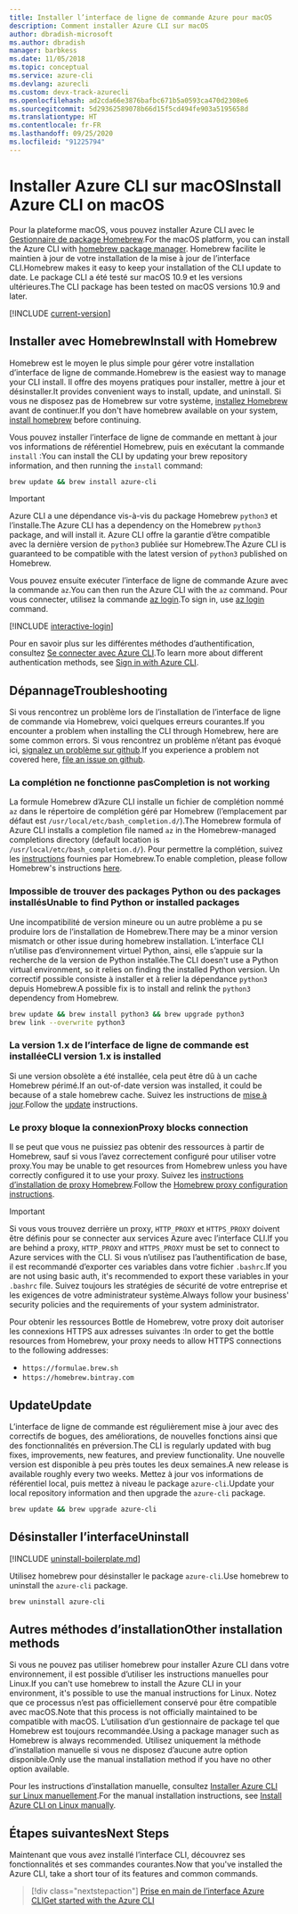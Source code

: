 ```yaml
---
title: Installer l’interface de ligne de commande Azure pour macOS
description: Comment installer Azure CLI sur macOS
author: dbradish-microsoft
ms.author: dbradish
manager: barbkess
ms.date: 11/05/2018
ms.topic: conceptual
ms.service: azure-cli
ms.devlang: azurecli
ms.custom: devx-track-azurecli
ms.openlocfilehash: ad2cda66e3876bafbc671b5a0593ca470d2308e6
ms.sourcegitcommit: 5d29362589078b66d15f5cd494fe903a5195658d
ms.translationtype: HT
ms.contentlocale: fr-FR
ms.lasthandoff: 09/25/2020
ms.locfileid: "91225794"
---
```

# <a name="install-azure-cli-on-macos"></a><span data-ttu-id="610ca-103">Installer Azure CLI sur macOS</span><span class="sxs-lookup"><span data-stu-id="610ca-103">Install Azure CLI on macOS</span></span>

<span data-ttu-id="610ca-104">Pour la plateforme macOS, vous pouvez installer Azure CLI avec le [Gestionnaire de package Homebrew](https://brew.sh).</span><span class="sxs-lookup"><span data-stu-id="610ca-104">For the macOS platform, you can install the Azure CLI with [homebrew package manager](https://brew.sh).</span></span> <span data-ttu-id="610ca-105">Homebrew facilite le maintien à jour de votre installation de la mise à jour de l’interface CLI.</span><span class="sxs-lookup"><span data-stu-id="610ca-105">Homebrew makes it easy to keep your installation of the CLI update to date.</span></span> <span data-ttu-id="610ca-106">Le package CLI a été testé sur macOS 10.9 et les versions ultérieures.</span><span class="sxs-lookup"><span data-stu-id="610ca-106">The CLI package has been tested on macOS versions 10.9 and later.</span></span>

[!INCLUDE [current-version](includes/current-version.md)]

## <a name="install-with-homebrew"></a><span data-ttu-id="610ca-107">Installer avec Homebrew</span><span class="sxs-lookup"><span data-stu-id="610ca-107">Install with Homebrew</span></span>

<span data-ttu-id="610ca-108">Homebrew est le moyen le plus simple pour gérer votre installation d’interface de ligne de commande.</span><span class="sxs-lookup"><span data-stu-id="610ca-108">Homebrew is the easiest way to manage your CLI install.</span></span> <span data-ttu-id="610ca-109">Il offre des moyens pratiques pour installer, mettre à jour et désinstaller.</span><span class="sxs-lookup"><span data-stu-id="610ca-109">It provides convenient ways to install, update, and uninstall.</span></span>
<span data-ttu-id="610ca-110">Si vous ne disposez pas de Homebrew sur votre système, [installez Homebrew](https://docs.brew.sh/Installation.html) avant de continuer.</span><span class="sxs-lookup"><span data-stu-id="610ca-110">If you don't have homebrew available on your system, [install homebrew](https://docs.brew.sh/Installation.html) before continuing.</span></span>

<span data-ttu-id="610ca-111">Vous pouvez installer l’interface de ligne de commande en mettant à jour vos informations de référentiel Homebrew, puis en exécutant la commande `install` :</span><span class="sxs-lookup"><span data-stu-id="610ca-111">You can install the CLI by updating your brew repository information, and then running the `install` command:</span></span>

```bash
brew update && brew install azure-cli
```

> [!IMPORTANT]
>
> <span data-ttu-id="610ca-112">Azure CLI a une dépendance vis-à-vis du package Homebrew `python3` et l’installe.</span><span class="sxs-lookup"><span data-stu-id="610ca-112">The Azure CLI has a dependency on the Homebrew `python3` package, and will install it.</span></span>
> <span data-ttu-id="610ca-113">Azure CLI offre la garantie d’être compatible avec la dernière version de `python3` publiée sur Homebrew.</span><span class="sxs-lookup"><span data-stu-id="610ca-113">The Azure CLI is guaranteed to be compatible with the latest version of `python3` published on Homebrew.</span></span>

<span data-ttu-id="610ca-114">Vous pouvez ensuite exécuter l’interface de ligne de commande Azure avec la commande `az`.</span><span class="sxs-lookup"><span data-stu-id="610ca-114">You can then run the Azure CLI with the `az` command.</span></span> <span data-ttu-id="610ca-115">Pour vous connecter, utilisez la commande [az login](/cli/azure/reference-index#az-login).</span><span class="sxs-lookup"><span data-stu-id="610ca-115">To sign in, use [az login](/cli/azure/reference-index#az-login) command.</span></span>

[!INCLUDE [interactive-login](includes/interactive-login.md)]

<span data-ttu-id="610ca-116">Pour en savoir plus sur les différentes méthodes d’authentification, consultez [Se connecter avec Azure CLI](authenticate-azure-cli.md).</span><span class="sxs-lookup"><span data-stu-id="610ca-116">To learn more about different authentication methods, see [Sign in with Azure CLI](authenticate-azure-cli.md).</span></span>

## <a name="troubleshooting"></a><span data-ttu-id="610ca-117">Dépannage</span><span class="sxs-lookup"><span data-stu-id="610ca-117">Troubleshooting</span></span>

<span data-ttu-id="610ca-118">Si vous rencontrez un problème lors de l’installation de l’interface de ligne de commande via Homebrew, voici quelques erreurs courantes.</span><span class="sxs-lookup"><span data-stu-id="610ca-118">If you encounter a problem when installing the CLI through Homebrew, here are some common errors.</span></span> <span data-ttu-id="610ca-119">Si vous rencontrez un problème n’étant pas évoqué ici, [signalez un problème sur github](https://github.com/Azure/azure-cli/issues).</span><span class="sxs-lookup"><span data-stu-id="610ca-119">If you experience a problem not covered here, [file an issue on github](https://github.com/Azure/azure-cli/issues).</span></span>

### <a name="completion-is-not-working"></a><span data-ttu-id="610ca-120">La complétion ne fonctionne pas</span><span class="sxs-lookup"><span data-stu-id="610ca-120">Completion is not working</span></span>

<span data-ttu-id="610ca-121">La formule Homebrew d’Azure CLI installe un fichier de complétion nommé `az` dans le répertoire de complétion géré par Homebrew (l’emplacement par défaut est `/usr/local/etc/bash_completion.d/`).</span><span class="sxs-lookup"><span data-stu-id="610ca-121">The Homebrew formula of Azure CLI installs a completion file named `az` in the Homebrew-managed completions directory (default location is `/usr/local/etc/bash_completion.d/`).</span></span> <span data-ttu-id="610ca-122">Pour permettre la complétion, suivez les [instructions](https://docs.brew.sh/Shell-Completion) fournies par Homebrew.</span><span class="sxs-lookup"><span data-stu-id="610ca-122">To enable completion, please follow Homebrew's instructions [here](https://docs.brew.sh/Shell-Completion).</span></span>

### <a name="unable-to-find-python-or-installed-packages"></a><span data-ttu-id="610ca-123">Impossible de trouver des packages Python ou des packages installés</span><span class="sxs-lookup"><span data-stu-id="610ca-123">Unable to find Python or installed packages</span></span>

<span data-ttu-id="610ca-124">Une incompatibilité de version mineure ou un autre problème a pu se produire lors de l’installation de Homebrew.</span><span class="sxs-lookup"><span data-stu-id="610ca-124">There may be a minor version mismatch or other issue during homebrew installation.</span></span> <span data-ttu-id="610ca-125">L’interface CLI n’utilise pas d’environnement virtuel Python, ainsi, elle s’appuie sur la recherche de la version de Python installée.</span><span class="sxs-lookup"><span data-stu-id="610ca-125">The CLI doesn't use a Python virtual environment, so it relies on finding the installed Python version.</span></span> <span data-ttu-id="610ca-126">Un correctif possible consiste à installer et à relier la dépendance `python3` depuis Homebrew.</span><span class="sxs-lookup"><span data-stu-id="610ca-126">A possible fix is to install and relink the `python3` dependency from Homebrew.</span></span>

```bash
brew update && brew install python3 && brew upgrade python3
brew link --overwrite python3
```

### <a name="cli-version-1x-is-installed"></a><span data-ttu-id="610ca-127">La version 1.x de l’interface de ligne de commande est installée</span><span class="sxs-lookup"><span data-stu-id="610ca-127">CLI version 1.x is installed</span></span>

<span data-ttu-id="610ca-128">Si une version obsolète a été installée, cela peut être dû à un cache Homebrew périmé.</span><span class="sxs-lookup"><span data-stu-id="610ca-128">If an out-of-date version was installed, it could be because of a stale homebrew cache.</span></span> <span data-ttu-id="610ca-129">Suivez les instructions de [mise à jour](#update).</span><span class="sxs-lookup"><span data-stu-id="610ca-129">Follow the [update](#update) instructions.</span></span>

### <a name="proxy-blocks-connection"></a><span data-ttu-id="610ca-130">Le proxy bloque la connexion</span><span class="sxs-lookup"><span data-stu-id="610ca-130">Proxy blocks connection</span></span>

<span data-ttu-id="610ca-131">Il se peut que vous ne puissiez pas obtenir des ressources à partir de Homebrew, sauf si vous l’avez correctement configuré pour utiliser votre proxy.</span><span class="sxs-lookup"><span data-stu-id="610ca-131">You may be unable to get resources from Homebrew unless you have correctly configured it to use your proxy.</span></span> <span data-ttu-id="610ca-132">Suivez les [instructions d’installation de proxy Homebrew](https://docs.brew.sh/Manpage#using-homebrew-behind-a-proxy).</span><span class="sxs-lookup"><span data-stu-id="610ca-132">Follow the [Homebrew proxy configuration instructions](https://docs.brew.sh/Manpage#using-homebrew-behind-a-proxy).</span></span>

> [!IMPORTANT]
> <span data-ttu-id="610ca-133">Si vous vous trouvez derrière un proxy, `HTTP_PROXY` et `HTTPS_PROXY` doivent être définis pour se connecter aux services Azure avec l’interface CLI.</span><span class="sxs-lookup"><span data-stu-id="610ca-133">If you are behind a proxy, `HTTP_PROXY` and `HTTPS_PROXY` must be set to connect to Azure services with the CLI.</span></span>
> <span data-ttu-id="610ca-134">Si vous n’utilisez pas l’authentification de base, il est recommandé d’exporter ces variables dans votre fichier `.bashrc`.</span><span class="sxs-lookup"><span data-stu-id="610ca-134">If you are not using basic auth, it's recommended to export these variables in your `.bashrc` file.</span></span>
> <span data-ttu-id="610ca-135">Suivez toujours les stratégies de sécurité de votre entreprise et les exigences de votre administrateur système.</span><span class="sxs-lookup"><span data-stu-id="610ca-135">Always follow your business' security policies and the requirements of your system administrator.</span></span>

<span data-ttu-id="610ca-136">Pour obtenir les ressources Bottle de Homebrew, votre proxy doit autoriser les connexions HTTPS aux adresses suivantes :</span><span class="sxs-lookup"><span data-stu-id="610ca-136">In order to get the bottle resources from Homebrew, your proxy needs to allow HTTPS connections to the following addresses:</span></span>

* `https://formulae.brew.sh`
* `https://homebrew.bintray.com`

## <a name="update"></a><span data-ttu-id="610ca-137">Update</span><span class="sxs-lookup"><span data-stu-id="610ca-137">Update</span></span>

<span data-ttu-id="610ca-138">L’interface de ligne de commande est régulièrement mise à jour avec des correctifs de bogues, des améliorations, de nouvelles fonctions ainsi que des fonctionnalités en préversion.</span><span class="sxs-lookup"><span data-stu-id="610ca-138">The CLI is regularly updated with bug fixes, improvements, new features, and preview functionality.</span></span> <span data-ttu-id="610ca-139">Une nouvelle version est disponible à peu près toutes les deux semaines.</span><span class="sxs-lookup"><span data-stu-id="610ca-139">A new release is available roughly every two weeks.</span></span> <span data-ttu-id="610ca-140">Mettez à jour vos informations de référentiel local, puis mettez à niveau le package `azure-cli`.</span><span class="sxs-lookup"><span data-stu-id="610ca-140">Update your local repository information and then upgrade the `azure-cli` package.</span></span>

```bash
brew update && brew upgrade azure-cli
```

## <a name="uninstall"></a><span data-ttu-id="610ca-141">Désinstaller l’interface</span><span class="sxs-lookup"><span data-stu-id="610ca-141">Uninstall</span></span>

[!INCLUDE [uninstall-boilerplate.md](includes/uninstall-boilerplate.md)]

<span data-ttu-id="610ca-142">Utilisez homebrew pour désinstaller le package `azure-cli`.</span><span class="sxs-lookup"><span data-stu-id="610ca-142">Use homebrew to uninstall the `azure-cli` package.</span></span>

```bash
brew uninstall azure-cli
```

## <a name="other-installation-methods"></a><span data-ttu-id="610ca-143">Autres méthodes d’installation</span><span class="sxs-lookup"><span data-stu-id="610ca-143">Other installation methods</span></span>

<span data-ttu-id="610ca-144">Si vous ne pouvez pas utiliser homebrew pour installer Azure CLI dans votre environnement, il est possible d’utiliser les instructions manuelles pour Linux.</span><span class="sxs-lookup"><span data-stu-id="610ca-144">If you can't use homebrew to install the Azure CLI in your environment, it's possible to use the manual instructions for Linux.</span></span> <span data-ttu-id="610ca-145">Notez que ce processus n’est pas officiellement conservé pour être compatible avec macOS.</span><span class="sxs-lookup"><span data-stu-id="610ca-145">Note that this process is not officially maintained to be compatible with macOS.</span></span> <span data-ttu-id="610ca-146">L’utilisation d’un gestionnaire de package tel que Homebrew est toujours recommandée.</span><span class="sxs-lookup"><span data-stu-id="610ca-146">Using a package manager such as Homebrew is always recommended.</span></span> <span data-ttu-id="610ca-147">Utilisez uniquement la méthode d’installation manuelle si vous ne disposez d’aucune autre option disponible.</span><span class="sxs-lookup"><span data-stu-id="610ca-147">Only use the manual installation method if you have no other option available.</span></span>

<span data-ttu-id="610ca-148">Pour les instructions d’installation manuelle, consultez [Installer Azure CLI sur Linux manuellement](install-azure-cli-linux.md).</span><span class="sxs-lookup"><span data-stu-id="610ca-148">For the manual installation instructions, see [Install Azure CLI on Linux manually](install-azure-cli-linux.md).</span></span>

## <a name="next-steps"></a><span data-ttu-id="610ca-149">Étapes suivantes</span><span class="sxs-lookup"><span data-stu-id="610ca-149">Next Steps</span></span>

<span data-ttu-id="610ca-150">Maintenant que vous avez installé l’interface CLI, découvrez ses fonctionnalités et ses commandes courantes.</span><span class="sxs-lookup"><span data-stu-id="610ca-150">Now that you've installed the Azure CLI, take a short tour of its features and common commands.</span></span>

> [!div class="nextstepaction"]
> [<span data-ttu-id="610ca-151">Prise en main de l’interface Azure CLI</span><span class="sxs-lookup"><span data-stu-id="610ca-151">Get started with the Azure CLI</span></span>](get-started-with-azure-cli.md)